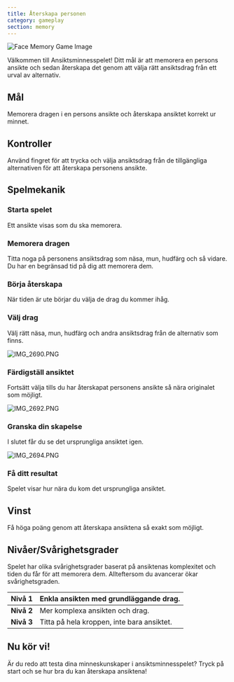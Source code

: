 ```yaml
---
title: Återskapa personen
category: gameplay
section: memory
---
```

![Face Memory Game Image](https://help.studycat.com/hc/article_attachments/34824961331481)


Välkommen till Ansiktsminnesspelet! Ditt mål är att memorera en persons ansikte och sedan återskapa det genom att välja rätt ansiktsdrag från ett urval av alternativ.


## Mål


Memorera dragen i en persons ansikte och återskapa ansiktet korrekt ur minnet.


## Kontroller


Använd fingret för att trycka och välja ansiktsdrag från de tillgängliga alternativen för att återskapa personens ansikte.


## Spelmekanik


### Starta spelet


Ett ansikte visas som du ska memorera.


### Memorera dragen


Titta noga på personens ansiktsdrag som näsa, mun, hudfärg och så vidare. Du har en begränsad tid på dig att memorera dem.


### Börja återskapa


När tiden är ute börjar du välja de drag du kommer ihåg.


### Välj drag


Välj rätt näsa, mun, hudfärg och andra ansiktsdrag från de alternativ som finns.


![IMG_2690.PNG](https://help.studycat.com/hc/article_attachments/34824961340697)


### Färdigställ ansiktet


Fortsätt välja tills du har återskapat personens ansikte så nära originalet som möjligt.


![IMG_2692.PNG](https://help.studycat.com/hc/article_attachments/34824961345177)


### Granska din skapelse


I slutet får du se det ursprungliga ansiktet igen.


![IMG_2694.PNG](https://help.studycat.com/hc/article_attachments/34824961349017)


### Få ditt resultat


Spelet visar hur nära du kom det ursprungliga ansiktet.


## Vinst


Få höga poäng genom att återskapa ansiktena så exakt som möjligt.


## Nivåer/Svårighetsgrader


Spelet har olika svårighetsgrader baserat på ansiktenas komplexitet och tiden du får för att memorera dem. Allteftersom du avancerar ökar svårighetsgraden.


| **Nivå 1** | Enkla ansikten med grundläggande drag. |
| --- | --- |
| **Nivå 2** | Mer komplexa ansikten och drag. |
| **Nivå 3** | Titta på hela kroppen, inte bara ansiktet. |


## Nu kör vi!


Är du redo att testa dina minneskunskaper i ansiktsminnesspelet? Tryck på start och se hur bra du kan återskapa ansiktena!